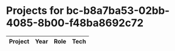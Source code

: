 # Projects for bc-b8a7ba53-02bb-4085-8b00-f48ba8692c72

| Project | Year | Role | Tech |
|---|---|---|---|

